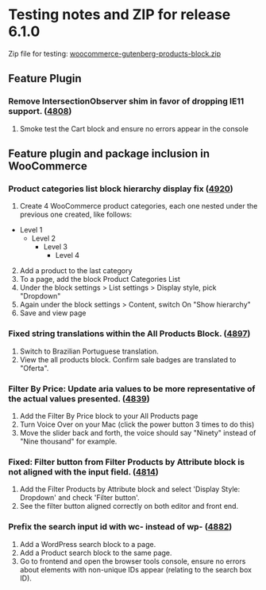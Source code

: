 # Testing notes and ZIP for release 6.1.0

Zip file for testing: [woocommerce-gutenberg-products-block.zip](https://github.com/woocommerce/woocommerce-gutenberg-products-block/files/7329441/woocommerce-gutenberg-products-block.zip)

## Feature Plugin

### Remove IntersectionObserver shim in favor of dropping IE11 support. ([4808](https://github.com/woocommerce/woocommerce-gutenberg-products-block/pull/4808))

1. Smoke test the Cart block and ensure no errors appear in the console

## Feature plugin and package inclusion in WooCommerce

### Product categories list block hierarchy display fix ([4920](https://github.com/woocommerce/woocommerce-gutenberg-products-block/pull/4920))

1. Create 4 WooCommerce product categories, each one nested under the previous one created, like follows:

-   Level 1
    -   Level 2
        -   Level 3
            -   Level 4

2. Add a product to the last category
3. To a page, add the block Product Categories List
4. Under the block settings > List settings > Display style, pick "Dropdown"
5. Again under the block settings > Content, switch On "Show hierarchy"
6. Save and view page

### Fixed string translations within the All Products Block. ([4897](https://github.com/woocommerce/woocommerce-gutenberg-products-block/pull/4897))

1. Switch to Brazilian Portuguese translation.
2. View the all products block. Confirm sale badges are translated to "Oferta".

### Filter By Price: Update aria values to be more representative of the actual values presented. ([4839](https://github.com/woocommerce/woocommerce-gutenberg-products-block/pull/4839))

1. Add the Filter By Price block to your All Products page
2. Turn Voice Over on your Mac (click the power button 3 times to do this)
3. Move the slider back and forth, the voice should say "Ninety" instead of "Nine thousand" for example.

### Fixed: Filter button from Filter Products by Attribute block is not aligned with the input field. ([4814](https://github.com/woocommerce/woocommerce-gutenberg-products-block/pull/4814))

1. Add the Filter Products by Attribute block and select 'Display Style: Dropdown' and check 'Filter button'.
2. See the filter button aligned correctly on both editor and front end.

### Prefix the search input id with wc- instead of wp- ([4882](https://github.com/woocommerce/woocommerce-gutenberg-products-block/pull/4882))

1. Add a WordPress search block to a page.
2. Add a Product search block to the same page.
3. Go to frontend and open the browser tools console, ensure no errors about elements with non-unique IDs appear (relating to the search box ID).

